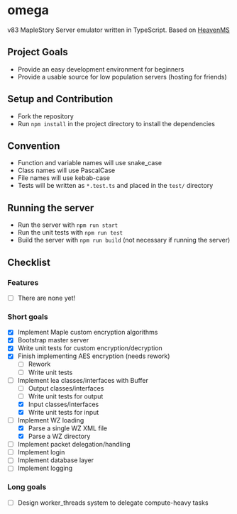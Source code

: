 # omega
v83 MapleStory Server emulator written in TypeScript. Based on [HeavenMS](https://github.com/ronancpl/HeavenMS)

## Project Goals
* Provide an easy development environment for beginners
* Provide a usable source for low population servers (hosting for friends)

## Setup and Contribution
* Fork the repository
* Run `npm install` in the project directory to install the dependencies

## Convention
* Function and variable names will use snake_case
* Class names will use PascalCase
* File names will use kebab-case
* Tests will be written as `*.test.ts` and placed in the `test/` directory

## Running the server
* Run the server with `npm run start`
* Run the unit tests with `npm run test`
* Build the server with `npm run build` (not necessary if running the server)

## Checklist

### Features
* [ ] There are none yet!

### Short goals
* [x] Implement Maple custom encryption algorithms
* [x] Bootstrap master server
* [x] Write unit tests for custom encryption/decryption
* [x] Finish implementing AES encryption (needs rework)
    * [ ] Rework
    * [ ] Write unit tests
* [ ] Implement lea classes/interfaces with Buffer
    * [ ] Output classes/interfaces
    * [ ] Write unit tests for output
    * [x] Input classes/interfaces
    * [x] Write unit tests for input
* [ ] Implement WZ loading
    * [x] Parse a single WZ XML file
    * [x] Parse a WZ directory
* [ ] Implement packet delegation/handling
* [ ] Implement login
* [ ] Implement database layer
* [ ] Implement logging

### Long goals
* [ ] Design worker_threads system to delegate compute-heavy tasks
